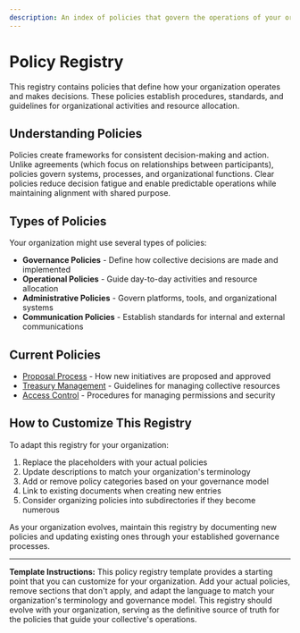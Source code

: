 ```yaml
---
description: An index of policies that govern the operations of your organization
---
```


# Policy Registry

This registry contains policies that define how your organization operates and makes decisions. These policies establish procedures, standards, and guidelines for organizational activities and resource allocation.

## Understanding Policies

Policies create frameworks for consistent decision-making and action. Unlike agreements (which focus on relationships between participants), policies govern systems, processes, and organizational functions. Clear policies reduce decision fatigue and enable predictable operations while maintaining alignment with shared purpose.

## Types of Policies

Your organization might use several types of policies:

* **Governance Policies** - Define how collective decisions are made and implemented
* **Operational Policies** - Guide day-to-day activities and resource allocation
* **Administrative Policies** - Govern platforms, tools, and organizational systems
* **Communication Policies** - Establish standards for internal and external communications

## Current Policies

<!-- CUSTOMIZE THIS SECTION: Replace these examples with your organization's actual policies -->

* [Proposal Process](metagovernance/proposals/index.md) - How new initiatives are proposed and approved
* [Treasury Management](operations/treasury.md) - Guidelines for managing collective resources
* [Access Control](administration/access.md) - Procedures for managing permissions and security

## How to Customize This Registry

To adapt this registry for your organization:

1. Replace the placeholders with your actual policies
2. Update descriptions to match your organization's terminology
3. Add or remove policy categories based on your governance model
4. Link to existing documents when creating new entries
5. Consider organizing policies into subdirectories if they become numerous

As your organization evolves, maintain this registry by documenting new policies and updating existing ones through your established governance processes.

---

<!-- DELETE THIS SECTION AFTER CUSTOMIZATION -->
**Template Instructions:** This policy registry template provides a starting point that you can customize for your organization. Add your actual policies, remove sections that don't apply, and adapt the language to match your organization's terminology and governance model. This registry should evolve with your organization, serving as the definitive source of truth for the policies that guide your collective's operations.